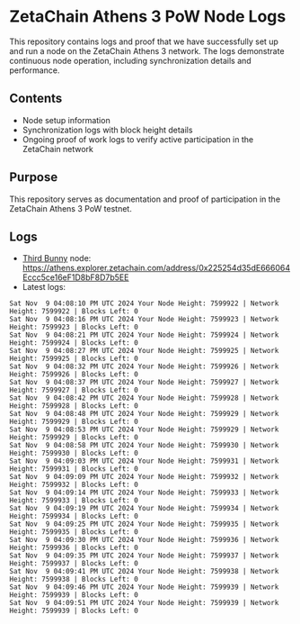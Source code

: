 # ZetaChain Athens 3 PoW Node Logs
This repository contains logs and proof that we have successfully set up and run a node on the ZetaChain Athens 3 network. The logs demonstrate continuous node operation, including synchronization details and performance.

## Contents
- Node setup information
- Synchronization logs with block height details
- Ongoing proof of work logs to verify active participation in the ZetaChain network

## Purpose
This repository serves as documentation and proof of participation in the ZetaChain Athens 3 PoW testnet.

## Logs

- [Third Bunny](https://thirdbunny.xyz/) node: https://athens.explorer.zetachain.com/address/0x225254d35dE666064Eccc5ce16eF1D8bF8D7b5EE
- Latest logs:
```
Sat Nov  9 04:08:10 PM UTC 2024 Your Node Height: 7599922 | Network Height: 7599922 | Blocks Left: 0
Sat Nov  9 04:08:16 PM UTC 2024 Your Node Height: 7599923 | Network Height: 7599923 | Blocks Left: 0
Sat Nov  9 04:08:21 PM UTC 2024 Your Node Height: 7599924 | Network Height: 7599924 | Blocks Left: 0
Sat Nov  9 04:08:27 PM UTC 2024 Your Node Height: 7599925 | Network Height: 7599925 | Blocks Left: 0
Sat Nov  9 04:08:32 PM UTC 2024 Your Node Height: 7599926 | Network Height: 7599926 | Blocks Left: 0
Sat Nov  9 04:08:37 PM UTC 2024 Your Node Height: 7599927 | Network Height: 7599927 | Blocks Left: 0
Sat Nov  9 04:08:42 PM UTC 2024 Your Node Height: 7599928 | Network Height: 7599928 | Blocks Left: 0
Sat Nov  9 04:08:48 PM UTC 2024 Your Node Height: 7599929 | Network Height: 7599929 | Blocks Left: 0
Sat Nov  9 04:08:53 PM UTC 2024 Your Node Height: 7599929 | Network Height: 7599929 | Blocks Left: 0
Sat Nov  9 04:08:58 PM UTC 2024 Your Node Height: 7599930 | Network Height: 7599930 | Blocks Left: 0
Sat Nov  9 04:09:03 PM UTC 2024 Your Node Height: 7599931 | Network Height: 7599931 | Blocks Left: 0
Sat Nov  9 04:09:09 PM UTC 2024 Your Node Height: 7599932 | Network Height: 7599932 | Blocks Left: 0
Sat Nov  9 04:09:14 PM UTC 2024 Your Node Height: 7599933 | Network Height: 7599933 | Blocks Left: 0
Sat Nov  9 04:09:19 PM UTC 2024 Your Node Height: 7599934 | Network Height: 7599934 | Blocks Left: 0
Sat Nov  9 04:09:25 PM UTC 2024 Your Node Height: 7599935 | Network Height: 7599935 | Blocks Left: 0
Sat Nov  9 04:09:30 PM UTC 2024 Your Node Height: 7599936 | Network Height: 7599936 | Blocks Left: 0
Sat Nov  9 04:09:35 PM UTC 2024 Your Node Height: 7599937 | Network Height: 7599937 | Blocks Left: 0
Sat Nov  9 04:09:41 PM UTC 2024 Your Node Height: 7599938 | Network Height: 7599938 | Blocks Left: 0
Sat Nov  9 04:09:46 PM UTC 2024 Your Node Height: 7599939 | Network Height: 7599939 | Blocks Left: 0
Sat Nov  9 04:09:51 PM UTC 2024 Your Node Height: 7599939 | Network Height: 7599939 | Blocks Left: 0
```
